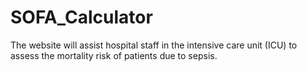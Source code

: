 # SOFA_Calculator
The website will assist hospital staff in the intensive care unit (ICU) to assess the mortality risk of patients due to sepsis.
